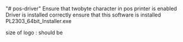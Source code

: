 "# pos-driver" 
Ensure that twobyte character in pos printer is enabled
Driver is installed correctly
ensure that this software is installed PL2303_64bit_Installer.exe

size of logo : should be 